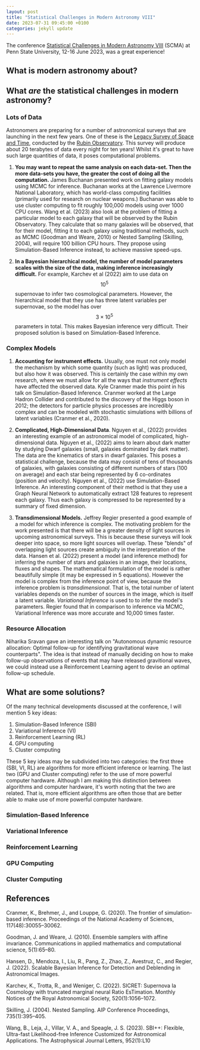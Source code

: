 ```yaml
---
layout: post
title: "Statistical Challenges in Modern Astronomy VIII"
date: 2023-07-31 09:45:00 +0100
categories: jekyll update
---
```

The conference [Statistical Challenges in Modern Astronomy VIII](https://sites.psu.edu/astrostatistics/scma8/) (SCMA) at Penn State University, 12-16 June 2023, was a great experience!

## What is modern astronomy about?

## What *are* the statistical challenges in modern astronomy?

### Lots of Data

Astronomers are preparing for a number of astronomical surveys that are launching in the next few years. One of these is the [Legacy Survey of Space and Time](https://rubinobservatory.org/explore/lsst), conducted by the [Rubin Observatory](https://rubinobservatory.org/about). This survey will produce about 20 terabytes of data every night for ten years! Whilst it's great to have such large quantities of data, it poses computational problems.

1. **You may want to repeat the same analysis on each data-set. Then the more data-sets you have, the greater the cost of doing all the computation.**
James Buchanan presented work on fitting galaxy models using MCMC for inference. Buchanan works at the Lawrence Livermore National Laboratory, which has world-class computing facilities (primarily used for research on nuclear weapons.) Buchanan was able to use cluster computing to fit roughly 100,000 models using over 1000 CPU cores. Wang et al. (2023) also look at the problem of fitting a particular model to each galaxy that will be observed by the Rubin Observatory. They calculate that so many galaxies will be observed, that for their model, fitting it to each galaxy using traditional methods, such as MCMC (Goodman and Weare, 2010) or Nested Sampling (Skilling, 2004), will require 100 billion CPU hours. They propose using Simulation-Based Inference instead, to achieve massive speed-ups. 

1. **In a Bayesian hierarchical model, the number of model parameters scales with the size of the data, making inference increasingly difficult.** For example, Karchev et al (2022) aim to use data on $$10^5$$ supernovae to infer two cosmological parameters. However, the hierarchical model that they use has three latent variables per supernovae, so the model has over $$3 \times 10^5$$ parameters in total. This makes Bayesian inference very difficult. Their proposed solution is based on Simulation-Based Inference.

### Complex Models

1. **Accounting for instrument effects.** Usually, one must not only model the mechanism by which some quantity (such as light) was produced, but also how it was observed. This is certainly the case within my own research, where we must allow for all the ways that *instrument effects* have affected the observed data. Kyle Cranmer made this point in his talk on Simulation-Based Inference. Cranmer worked at the Large Hadron Collider and contributed to the discovery of the Higgs boson in 2012; the detectors for particle physics processes are incredibly complex and can be modeled with stochastic simulations with billions of latent variables (Cranmer et al., 2020).

2. **Complicated, High-Dimensional Data**. Nguyen et al., (2022) provides an interesting example of an astronomical model of complicated, high-dimensional data. Nguyen et al., (2022) aims to learn about dark matter by studying Dwarf galaxies (small, galaxies dominated by dark matter). The data are the kinematics of stars in dwarf galaxies. This poses a statistical challenge, because the data may consist of tens of thousands of galaxies, with galaxies consisting of different numbers of stars (100 on average) and each star being represented by 6 co-ordinates (position and velocity). Nguyen et al., (2022) use Simulation-Based Inference. An interesting component of their method is that they use a Graph Neural Network to automatically extract 128 features to represent each galaxy. Thus each galaxy is compressed to be represented by a summary of fixed dimension.

3. **Transdimensional Models.** Jeffrey Regier presented a good example of a model for which inference is complex. The motivating problem for the work presented is that there will be a greater density of light sources in upcoming astronomical surveys. This is because these surveys will look deeper into space, so more light sources will overlap. These "blends" of overlapping light sources create ambiguity in the interpretation of the data. Hansen et al. (2022) present a model (and inference method) for inferring the number of stars and galaxies in an image, their locations, fluxes and shapes. The mathematical formulation of the model is rather beautifully simple (it may be expressed in 5 equations). However the model is complex from the inference point of view, because the inference problem is *transdimensional*. That is, the total number of latent variables depends on the number of sources in the image, which is itself a latent variable. *Variational Inference* is used to to infer the model's parameters. Regier found that in comparison to inference via MCMC, Variational Inference was more accurate and 10,000 times faster.

### Resource Allocation

Niharika Sravan gave an interesting talk on "Autonomous dynamic resource allocation: Optimal follow-up for identifying gravitational wave counterparts". The idea is that instead of manually deciding on how to make follow-up observations of events that may have released gravitional waves, we could instead use a Reinforcement Learning agent to devise an optimal follow-up schedule.

## What are some solutions?

Of the many technical developments discussed at the conference, I will mention 5 key ideas:
1. Simulation-Based Inference (SBI)
2. Variational Inference (VI)
3. Reinforcement Learning (RL)
4. GPU computing
5. Cluster computing

These 5 key ideas may be subdivided into two categories: the first three (SBI, VI, RL) are algorithms for more efficient inference or learning. The last two (GPU and Cluster computing) refer to the use of more powerful computer hardware. Although I am making this distinction between algorithms and computer hardware, it's worth noting that the two are related. That is, more efficient algorithms are often those that are better able to make use of more powerful computer hardware.

### Simulation-Based Inference

### Variational Inference

### Reinforcement Learning

### GPU Computing

### Cluster Computing

## References

Cranmer, K., Brehmer, J., and Louppe, G. (2020). The frontier of simulation-based inference. Proceedings of the National Academy of Sciences, 117(48):30055–30062.

Goodman, J. and Weare, J. (2010). Ensemble samplers with affine invariance. Communications in applied mathematics and computational science, 5(1):65–80.

Hansen, D., Mendoza, I., Liu, R., Pang, Z., Zhao, Z., Avestruz, C., and Regier, J. (2022). Scalable Bayesian Inference for Detection and Deblending in Astronomical Images.

Karchev, K., Trotta, R., and Weniger, C. (2022). SICRET: Supernova Ia Cosmology with truncated marginal neural Ratio EsTimation. Monthly Notices of the Royal Astronomical Society, 520(1):1056–1072.

Skilling, J. (2004). Nested Sampling. AIP Conference Proceedings, 735(1):395–405.

Wang, B., Leja, J., Villar, V. A., and Speagle, J. S. (2023). SBI++: Flexible, Ultra-fast Likelihood-free Inference Customized for Astronomical Applications. The Astrophysical Journal Letters, 952(1):L10